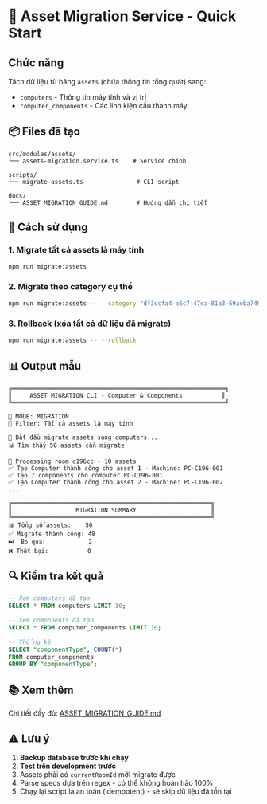 # 🎯 Asset Migration Service - Quick Start

## Chức năng
Tách dữ liệu từ bảng `assets` (chứa thông tin tổng quát) sang:
- `computers` - Thông tin máy tính và vị trí
- `computer_components` - Các linh kiện cấu thành máy

## 📦 Files đã tạo

```
src/modules/assets/
└── assets-migration.service.ts    # Service chính

scripts/
└── migrate-assets.ts               # CLI script

docs/
└── ASSET_MIGRATION_GUIDE.md        # Hướng dẫn chi tiết
```

## 🚀 Cách sử dụng

### 1. Migrate tất cả assets là máy tính

```bash
npm run migrate:assets
```

### 2. Migrate theo category cụ thể

```bash
npm run migrate:assets -- --category "df3ccfa4-a6c7-47ea-81a3-69aeba7494ef"
```

### 3. Rollback (xóa tất cả dữ liệu đã migrate)

```bash
npm run migrate:assets -- --rollback
```

## 📊 Output mẫu

```
╔════════════════════════════════════════════════════════════╗
║     ASSET MIGRATION CLI - Computer & Components           ║
╚════════════════════════════════════════════════════════════╝

🚀 MODE: MIGRATION
📂 Filter: Tất cả assets là máy tính

🚀 Bắt đầu migrate assets sang computers...
📊 Tìm thấy 50 assets cần migrate

📍 Processing room c196cc - 10 assets
✅ Tạo Computer thành công cho asset 1 - Machine: PC-C196-001
✅ Tạo 7 components cho computer PC-C196-001
✅ Tạo Computer thành công cho asset 2 - Machine: PC-C196-002
...

╔════════════════════════════════════════════════════════╗
║                  MIGRATION SUMMARY                     ║
╚════════════════════════════════════════════════════════╝
📊 Tổng số assets:    50
✅ Migrate thành công: 48
⏭️  Bỏ qua:            2
❌ Thất bại:           0
```

## 🔍 Kiểm tra kết quả

```sql
-- Xem computers đã tạo
SELECT * FROM computers LIMIT 10;

-- Xem components đã tạo
SELECT * FROM computer_components LIMIT 10;

-- Thống kê
SELECT "componentType", COUNT(*) 
FROM computer_components 
GROUP BY "componentType";
```

## 📚 Xem thêm

Chi tiết đầy đủ: [ASSET_MIGRATION_GUIDE.md](./ASSET_MIGRATION_GUIDE.md)

## ⚠️ Lưu ý

1. **Backup database trước khi chạy**
2. **Test trên development trước**
3. Assets phải có `currentRoomId` mới migrate được
4. Parse specs dựa trên regex - có thể không hoàn hảo 100%
5. Chạy lại script là an toàn (idempotent) - sẽ skip dữ liệu đã tồn tại
